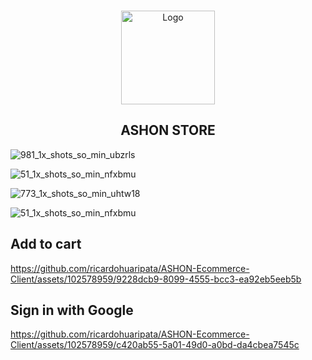 <!-- PROJECT LOGO -->
<br />
<p align="center">
  <a href="https://github.com/ricardohuaripata/ASHON-Ecommerce-API">
    <img src="https://github.com/user-attachments/assets/48bed2a5-6471-489f-8f6e-2eaee23e6e58" alt="Logo" width="150" height="150">
  </a>
</p>

<h2 align="center">ASHON STORE</h2>

![981_1x_shots_so_min_ubzrls](https://github.com/user-attachments/assets/ca8b94c0-cbf3-4420-8151-ff6ddfaecd03)
<br />

![51_1x_shots_so_min_nfxbmu](https://github.com/user-attachments/assets/6abef60f-2034-49bb-a9a5-94237a15698c)
<br />

![773_1x_shots_so_min_uhtw18](https://github.com/user-attachments/assets/2de2fe1e-1366-4403-95dd-e38ac0f3a181)
<br />

![51_1x_shots_so_min_nfxbmu](https://github.com/user-attachments/assets/1cf2b02c-0b1a-429d-b94d-8a4cbb978f7c)
<br />

## Add to cart
https://github.com/ricardohuaripata/ASHON-Ecommerce-Client/assets/102578959/9228dcb9-8099-4555-bcc3-ea92eb5eeb5b

## Sign in with Google
https://github.com/ricardohuaripata/ASHON-Ecommerce-Client/assets/102578959/c420ab55-5a01-49d0-a0bd-da4cbea7545c
